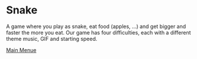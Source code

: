 # Snake 

A game where you play as snake, eat food (apples, ...) and get bigger and faster the more you eat.
Our game has four difficulties, each with a different theme music, GIF and starting speed. 

[Main Menue](index.md)

